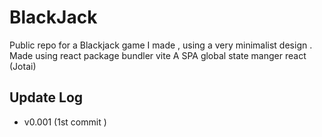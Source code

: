 # BlackJack #

Public repo for a Blackjack game I made , using a very minimalist design .
Made using react 
package bundler vite 
A SPA 
global state manger react (Jotai) 

## Update Log  ##
-  v0.001 (1st commit )
